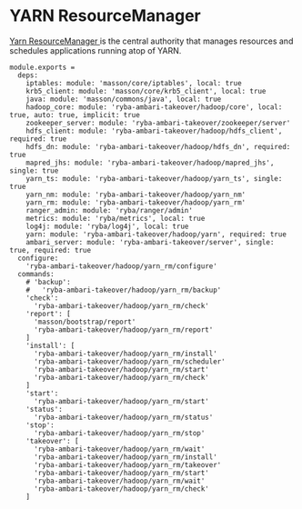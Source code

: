 
# YARN ResourceManager

[Yarn ResourceManager ](http://hadoop.apache.org/docs/current/hadoop-yarn/hadoop-yarn-site/ResourceManagerRestart.html) is the central authority that manages resources and schedules applications running atop of YARN.

    module.exports =
      deps:
        iptables: module: 'masson/core/iptables', local: true
        krb5_client: module: 'masson/core/krb5_client', local: true
        java: module: 'masson/commons/java', local: true
        hadoop_core: module: 'ryba-ambari-takeover/hadoop/core', local: true, auto: true, implicit: true
        zookeeper_server: module: 'ryba-ambari-takeover/zookeeper/server'
        hdfs_client: module: 'ryba-ambari-takeover/hadoop/hdfs_client', required: true
        hdfs_dn: module: 'ryba-ambari-takeover/hadoop/hdfs_dn', required: true
        mapred_jhs: module: 'ryba-ambari-takeover/hadoop/mapred_jhs', single: true
        yarn_ts: module: 'ryba-ambari-takeover/hadoop/yarn_ts', single: true
        yarn_nm: module: 'ryba-ambari-takeover/hadoop/yarn_nm'
        yarn_rm: module: 'ryba-ambari-takeover/hadoop/yarn_rm'
        ranger_admin: module: 'ryba/ranger/admin'
        metrics: module: 'ryba/metrics', local: true
        log4j: module: 'ryba/log4j', local: true
        yarn: module: 'ryba-ambari-takeover/hadoop/yarn', required: true
        ambari_server: module: 'ryba-ambari-takeover/server', single: true, required: true
      configure:
        'ryba-ambari-takeover/hadoop/yarn_rm/configure'
      commands:
        # 'backup':
        #   'ryba-ambari-takeover/hadoop/yarn_rm/backup'
        'check':
          'ryba-ambari-takeover/hadoop/yarn_rm/check'
        'report': [
          'masson/bootstrap/report'
          'ryba-ambari-takeover/hadoop/yarn_rm/report'
        ]
        'install': [
          'ryba-ambari-takeover/hadoop/yarn_rm/install'
          'ryba-ambari-takeover/hadoop/yarn_rm/scheduler'
          'ryba-ambari-takeover/hadoop/yarn_rm/start'
          'ryba-ambari-takeover/hadoop/yarn_rm/check'
        ]
        'start':
          'ryba-ambari-takeover/hadoop/yarn_rm/start'
        'status':
          'ryba-ambari-takeover/hadoop/yarn_rm/status'
        'stop':
          'ryba-ambari-takeover/hadoop/yarn_rm/stop'
        'takeover': [
          'ryba-ambari-takeover/hadoop/yarn_rm/wait'
          'ryba-ambari-takeover/hadoop/yarn_rm/install'
          'ryba-ambari-takeover/hadoop/yarn_rm/takeover'
          'ryba-ambari-takeover/hadoop/yarn_rm/start'
          'ryba-ambari-takeover/hadoop/yarn_rm/wait'
          'ryba-ambari-takeover/hadoop/yarn_rm/check'
        ]

[restart]: http://hadoop.apache.org/docs/current/hadoop-yarn/hadoop-yarn-site/ResourceManagerRestart.html
[ml_root_acl]: http://lucene.472066.n3.nabble.com/Yarn-HA-Zookeeper-ACLs-td4138735.html
[cloudera_ha]: http://www.cloudera.com/content/cloudera/en/documentation/core/latest/topics/cdh_hag_rm_ha_config.html
[cloudera_wp]: http://www.cloudera.com/content/cloudera/en/documentation/core/latest/topics/admin_ha_yarn_work_preserving_recovery.html
[hdp_wp]: http://docs.hortonworks.com/HDPDocuments/HDP2/HDP-2.2.4/bk_yarn_resource_mgt/content/ch_work-preserving_restart.html
[YARN-128]: https://issues.apache.org/jira/browse/YARN-128
[YARN-128-pdf]: https://issues.apache.org/jira/secure/attachment/12552867/RMRestartPhase1.pdf
[YARN-556]: https://issues.apache.org/jira/browse/YARN-556
[YARN-556-pdf]: https://issues.apache.org/jira/secure/attachment/12599562/Work%20Preserving%20RM%20Restart.pdf

